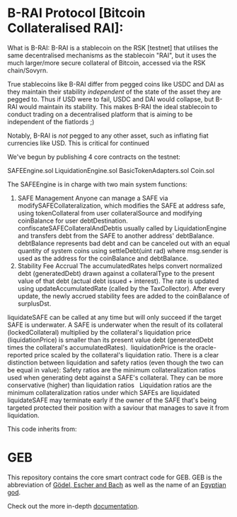 # B-RAI Protocol [Bitcoin Collateralised RAI]:

What is B-RAI: B-RAI is a stablecoin on the RSK [testnet] that utilises the same decentralised mechanisms as the stablecoin "RAI", but it uses the much larger/more secure collateral of Bitcoin, accessed via the RSK chain/Sovyrn.

True stablecoins like B-RAI differ from pegged coins like USDC and DAI as they maintain their stability *independent* of the state of the asset they are pegged to. Thus if USD were to fail, USDC and DAI would collapse, but B-RAI would maintain its stability. This makes B-RAI the ideal stablecoin to conduct trading on a decentralised platform that is aiming to be independent of the fiatlords ;)

Notably, B-RAI is *not* pegged to any other asset, such as inflating fiat currencies like USD. This is critical for continued

We've begun by publishing 4 core contracts on the testnet:

SAFEEngine.sol
LiquidationEngine.sol
BasicTokenAdapters.sol
Coin.sol

The SAFEEngine is in charge with two main system functions:
1. SAFE Management
Anyone can manage a SAFE via modifySAFECollateralization, which modifies the SAFE at address safe, using tokenCollateral from user collateralSource and modifying coinBalance for user debtDestination.  
confiscateSAFECollateralAndDebtis usually called by LiquidationEngine and transfers debt from the SAFE to another address' debtBalance.  
debtBalance represents bad debt and can be canceled out with an equal quantity of system coins using settleDebt(uint rad) where msg.sender is used as the address for the coinBalance and debtBalance.  
2. Stability Fee Accrual
The accumulatedRates helps convert normalized debt (generatedDebt) drawn against a collateralType to the present value of that debt (actual debt issued + interest). The rate is updated using updateAccumulatedRate (called by the TaxCollector). After every update, the newly accrued stability fees are added to the coinBalance of surplusDst.

liquidateSAFE can be called at any time but will only succeed if the target SAFE is underwater. A SAFE is underwater when the result of its collateral (lockedCollateral) multiplied by the collateral's liquidation price (liquidationPrice) is smaller than its present value debt (generatedDebt times the collateral's accumulatedRates). 
liquidationPrice is the oracle-reported price scaled by the collateral's liquidation ratio. There is a clear distinction between liquidation and safety ratios (even though the two can be equal in value):
Safety ratios are the minimum collateralization ratios used when generating debt against a SAFE's collateral. They can be more conservative (higher) than liquidation ratios  
Liquidation ratios are the minimum collateralization ratios under which SAFEs are liquidated  
liquidateSAFE may terminate early if the owner of the SAFE that's being targeted protected their position with a saviour that manages to save it from liquidation.


This code inherits from:

# GEB

This repository contains the core smart contract code for GEB. GEB is the abbreviation of [Gödel, Escher and Bach](https://en.wikipedia.org/wiki/G%C3%B6del,_Escher,_Bach) as well as the name of an [Egyptian god](https://en.wikipedia.org/wiki/Geb).

Check out the more in-depth [documentation](https://docs.reflexer.finance/).
